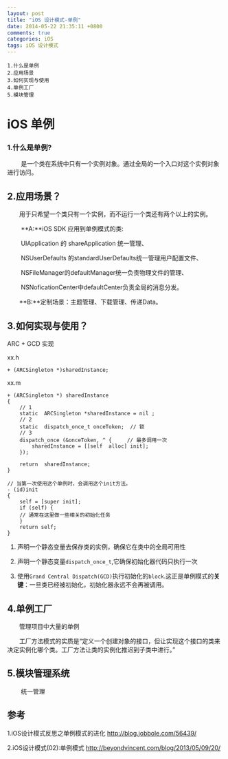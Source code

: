 ```yaml
---
layout: post
title: "iOS 设计模式-单例"
date: 2014-05-22 21:35:11 +0800
comments: true
categories: iOS
tags: iOS 设计模式
---
```

	1.什么是单例
	2.应用场景
	3.如何实现与使用
	4.单例工厂
	5.模块管理
	
<!--more-->
# iOS 单例

### 1.什么是单例?

　　 是一个类在系统中只有一个实例对象。通过全局的一个入口对这个实例对象进行访问。

## 2.应用场景？  

　　用于只希望一个类只有一个实例，而不运行一个类还有两个以上的实例。

　　 **A:**iOS SDK 应用到单例模式的类:

　　 UIApplication 的 shareApplication 统一管理、  

　　 NSUserDefaults 的standardUserDefaults统一管理用户配置文件、  

　　 NSFileManager的defaultManager统一负责物理文件的管理、    

　　 NSNoficationCenter中defaultCenter负责全局的消息分发。  

　　**B:**定制场景：主题管理、下载管理、传递Data。

## 3.如何实现与使用？

ARC + GCD 实现 

xx.h

	+ (ARCSingleton *)sharedInstance;
xx.m

	+ (ARCSingleton *) sharedInstance
	{
		// 1
		static  ARCSingleton *sharedInstance = nil ;
		// 2
		static  dispatch_once_t onceToken;  // 锁
	 	// 3
		dispatch_once (&onceToken, ^ {     // 最多调用一次
			sharedInstance = [[self  alloc] init];
		});
		
		return  sharedInstance;
	}

	// 当第一次使用这个单例时，会调用这个init方法。
	- (id)init
	{
    	self = [super init];
    	if (self) {
        // 通常在这里做一些相关的初始化任务
    	}
		return self;
	}

1. 声明一个静态变量去保存类的实例，确保它在类中的全局可用性

2. 声明一个静态变量`dispatch_once_t`,它确保初始化器代码只执行一次

3. 使用`Grand Central Dispatch(GCD)`执行初始化的`block`.这正是单例模式的**关键**：一旦类已经被初始化，初始化器永远不会再被调用。

## 4.单例工厂  

　　管理项目中大量的单例  

　　工厂方法模式的实质是“定义一个创建对象的接口，但让实现这个接口的类来决定实例化哪个类。工厂方法让类的实例化推迟到子类中进行。”

## 5.模块管理系统

　　 统一管理


## 参考

1.iOS设计模式反思之单例模式的进化 http://blog.jobbole.com/56439/

2.iOS设计模式(02):单例模式 http://beyondvincent.com/blog/2013/05/09/20/